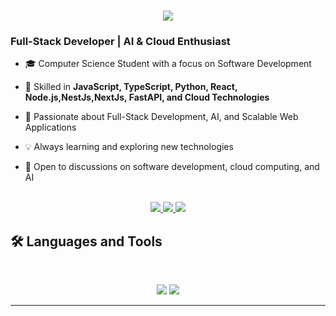 

<h1 align="center">
  <img src="https://readme-typing-svg.herokuapp.com/?font=Inter&size=48&center=true&vCenter=true&width=500&height=70&color=4493F8&duration=4000&lines=Hi+There!+👋;+I'm+Bereket+Tesfaye!;" />
</h1>


### Full-Stack Developer | AI & Cloud Enthusiast
- 🎓 Computer Science Student with a focus on Software Development

- 🚀 Skilled in **JavaScript, TypeScript, Python, React, Node.js,NestJs,NextJs, FastAPI, and Cloud Technologies**

- 🤖 Passionate about Full-Stack Development, AI, and Scalable Web Applications

- 💡 Always learning and exploring new technologies

- 💬 Open to discussions on software development, cloud computing, and AI
<br>
<div align="center">
  <a href="mailto:berekettesfaye7909@gmail.com">
    <img src="https://img.shields.io/badge/Gmail-333333?style=for-the-badge&logo=gmail&logoColor=red" />
  </a>
  <a href="https://www.linkedin.com/in/bereket-tesfaye-a71a202a5/" target="_blank">
    <img src="https://img.shields.io/badge/LinkedIn-0077B5?style=for-the-badge&logo=linkedin&logoColor=white" />
  </a>
  <a href="https://www.instagram.com/bek__tesfish/#" target="_blank">
    <img src="https://img.shields.io/badge/Instagram-000000?style=for-the-badge&logo=instagram&logoColor=golden" />
  </a>
</div>

## 🛠️ Languages and Tools

<br/>

<p align="center">
  <img src="https://skillicons.dev/icons?i=java,spring,ts,nodejs,react,nextjs,mongodb,postgres,python,tensorflow" />
  <img src="https://skillicons.dev/icons?i=html,css,tailwind,js,git,postman,figma" />
</p>

<hr/>



<br>



